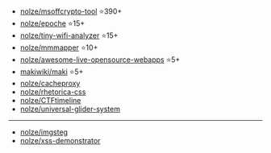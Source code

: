 - [nolze/msoffcrypto-tool](https://github.com/nolze/msoffcrypto-tool) ⭐️390+
- [nolze/epoche](https://github.com/nolze/epoche) ⭐️15+
- [nolze/tiny-wifi-analyzer](https://github.com/nolze/tiny-wifi-analyzer) ⭐️15+
- [nolze/mmmapper](https://github.com/nolze/mmmapper) ⭐️10+
- [nolze/awesome-live-opensource-webapps](https://github.com/nolze/awesome-live-opensource-webapps) ⭐️5+
- [makiwiki/maki](https://github.com/makiwiki/maki) ⭐️5+
- [nolze/cacheproxy](https://github.com/nolze/cacheproxy)
- [nolze/rhetorica-css](https://github.com/nolze/rhetorica-css)
- [nolze/CTFtimeline](https://github.com/nolze/CTFtimeline)
- [nolze/universal-glider-system](https://github.com/nolze/universal-glider-system)

---

- [nolze/imgsteg](https://github.com/nolze/imgsteg)
- [nolze/xss-demonstrator](https://github.com/nolze/xss-demonstrator)
